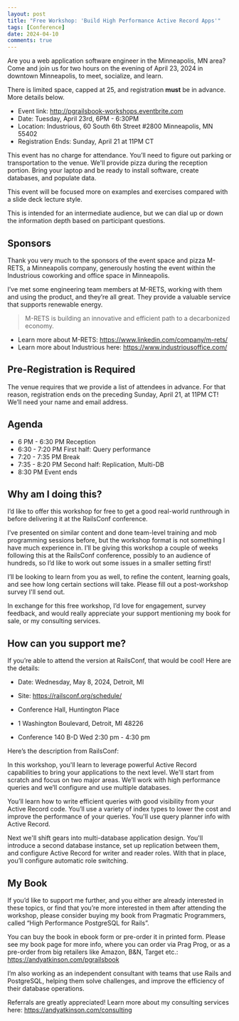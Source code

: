 ```yaml
---
layout: post
title: "Free Workshop: 'Build High Performance Active Record Apps'"
tags: [Conference]
date: 2024-04-10
comments: true
---
```


Are you a web application software engineer in the Minneapolis, MN area? Come and join us for two hours on the evening of April 23, 2024 in downtown Minneapolis, to meet, socialize, and learn.

There is limited space, capped at 25, and registration **must** be in advance. More details below.

- Event link: <http://pgrailsbook-workshops.eventbrite.com>
- Date: Tuesday, April 23rd, 6PM - 6:30PM
- Location: Industrious, 60 South 6th Street #2800 Minneapolis, MN 55402
- Registration Ends: Sunday, April 21 at 11PM CT

This event has no charge for attendance. You’ll need to figure out parking or transportation to the venue. We'll provide pizza during the reception portion. Bring your laptop and be ready to install software, create databases, and populate data.

This event will be focused more on examples and exercises compared with a slide deck lecture style.

This is intended for an intermediate audience, but we can dial up or down the information depth based on participant questions.


## Sponsors

Thank you very much to the sponsors of the event space and pizza M-RETS, a Minneapolis company, generously hosting the event within the Industrious coworking and office space in Minneapolis.

I’ve met some engineering team members at M-RETS, working with them and using the product, and they’re all great. They provide a valuable service that supports renewable energy.

> M-RETS is building an innovative and efficient path to a decarbonized economy.

- Learn more about M-RETS: <https://www.linkedin.com/company/m-rets/>
- Learn more about Industrious here: <https://www.industriousoffice.com/>


## Pre-Registration is Required

The venue requires that we provide a list of attendees in advance. For that reason, registration ends on the preceding Sunday, April 21, at 11PM CT! We’ll need your name and email address.

## Agenda

- 6 PM - 6:30 PM Reception
- 6:30 - 7:20 PM First half: Query performance
- 7:20 - 7:35 PM Break
- 7:35 - 8:20 PM Second half: Replication, Multi-DB
- 8:30 PM Event ends

## Why am I doing this?

I’d like to offer this workshop for free to get a good real-world runthrough in before delivering it at the RailsConf conference.

I’ve presented on similar content and done team-level training and mob programming sessions before, but the workshop format is not something I have much experience in. I’ll be giving this workshop a couple of weeks following this at the RailsConf conference, possibly to an audience of hundreds, so I’d like to work out some issues in a smaller setting first!

I’ll be looking to learn from you as well, to refine the content, learning goals, and see how long certain sections will take. Please fill out a post-workshop survey I'll send out.

In exchange for this free workshop, I’d love for engagement, survey feedback, and would really appreciate your support mentioning my book for sale, or my consulting services.

## How can you support me?

If you’re able to attend the version at RailsConf, that would be cool! Here are the details:

- Date: Wednesday, May 8, 2024, Detroit, MI
- Site: <https://railsconf.org/schedule/>

- Conference Hall, Huntington Place
- 1 Washington Boulevard, Detroit, MI 48226
- Conference 140 B-D Wed 2:30 pm - 4:30 pm

Here’s the description from RailsConf:

In this workshop, you'll learn to leverage powerful Active Record capabilities to bring your applications to the next level. We'll start from scratch and focus on two major areas. We’ll work with high performance queries and we’ll configure and use multiple databases.

You’ll learn how to write efficient queries with good visibility from your Active Record code. You’ll use a variety of index types to lower the cost and improve the performance of your queries. You'll use query planner info with Active Record.

Next we'll shift gears into multi-database application design. You'll introduce a second database instance, set up replication between them, and configure Active Record for writer and reader roles. With that in place, you’ll configure automatic role switching.


## My Book

If you’d like to support me further, and you either are already interested in these topics, or find that you’re more interested in them after attending the workshop, please consider buying my book from Pragmatic Programmers, called “High Performance PostgreSQL for Rails”.

You can buy the book in ebook form or pre-order it in printed form. Please see my book page for more info, where you can order via Prag Prog, or as a pre-order from big retailers like Amazon, B&N, Target etc.: <https://andyatkinson.com/pgrailsbook>

I’m also working as an independent consultant with teams that use Rails and PostgreSQL, helping them solve challenges, and improve the efficiency of their database operations.

Referrals are greatly appreciated! Learn more about my consulting services here: <https://andyatkinson.com/consulting>
